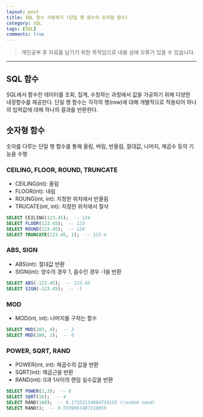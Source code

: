 ```yaml
---
layout: post
title: SQL 함수 사용하기 (단일 행 함수의 숫자형 함수)
category: SQL
tags: [SQL]
comments: true
---
```


> 개인공부 후 자료를 남기기 위한 목적임으로 내용 상에 오류가 있을 수 있습니다.    

<hr>

## SQL 함수

SQL에서 함수란 데이터를 조회, 집계, 수정하는 과정에서 값을 가공하기 위해 다양한 내장함수를 제공한다. 단일 행 함수는 각각의 행(row)에 대해 개별적으로 적용되어 하나의 입력값에 대해 하나의 결과를 반환한다. 


## 숫자형 함수

숫자를 다루는 단일 행 함수를 통해 올림, 버림, 반올림, 절대값, 나머지, 제곱수 등의 기능을 수행


### CEILING, FLOOR, ROUND, TRUNCATE

- CEILING(int): 올림
- FLOOR(int): 내림
- ROUNG(int, int): 지정한 위치에서 반올림 
- TRUCATE(int, int): 지정한 위치에서 절삭

```sql 
SELECT CEILING(123.45);  -- 124
SELECT FLOOR(123.45);  -- 123
SELECT ROUND(123.45);  -- 124
SELECT TRUNCATE(123.45, 1);  -- 123.4
```


### ABS, SIGN

- ABS(int): 절대값 반환 
- SIGN(int): 양수의 경우 1, 음수인 경우 -1을 반환

```sql
SELECT ABS(-123.45);  -- 123.45
SELECT SIGN(-123.45);  -- -1
```


### MOD

- MOD(int, int): 나머지를 구하는 함수 

```sql 
SELECT MOD(203, 4);  -- 3
SELECT MOD(200, 2);  -- 0
```


### POWER, SQRT, RAND

- POWER(int, int): 제곱수의 값을 반환
- SQRT(int): 제곱근을 반환
- RAND(int): 0과 1사이의 랜덤 실수값을 반환

```sql 
SELECT POWER(2,3);  -- 8
SELECT SQRT(16);  -- 4
SELECT RAND(100);  -- 0.17353134804734155 (random seed)
SELECT RAND();  -- 0.5599961407110059
```



